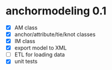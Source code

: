 # anchormodeling 0.1

- [x] AM class
- [x] anchor/attribute/tie/knot classes
- [x] IM class
- [x] export model to XML
- [ ] ETL for loading data
- [x] unit tests

